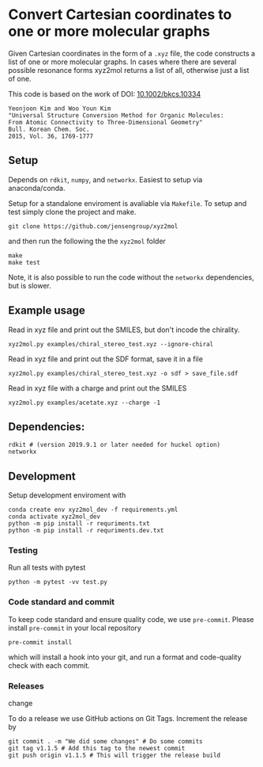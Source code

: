 # Convert Cartesian coordinates to one or more molecular graphs

Given Cartesian coordinates in the form of a `.xyz` file, the code constructs a list of one or more molecular graphs. In cases where there are several possible resonance forms xyz2mol returns a list of all, otherwise just a list of one.

This code is based on the work of
DOI: [10.1002/bkcs.10334](http://dx.doi.org/10.1002/bkcs.10334)

    Yeonjoon Kim and Woo Youn Kim
    "Universal Structure Conversion Method for Organic Molecules:
    From Atomic Connectivity to Three-Dimensional Geometry"
    Bull. Korean Chem. Soc.
    2015, Vol. 36, 1769-1777

## Setup

Depends on `rdkit`, `numpy`, and `networkx`. Easiest to setup via anaconda/conda.

Setup for a standalone enviroment is avaliable via `Makefile`. To setup and test simply clone the project and make.

    git clone https://github.com/jensengroup/xyz2mol

and then run the following the the `xyz2mol` folder

    make
    make test

Note, it is also possible to run the code without the `networkx` dependencies, but is slower.


## Example usage

Read in xyz file and print out the SMILES, but don't incode the chirality.

    xyz2mol.py examples/chiral_stereo_test.xyz --ignore-chiral

Read in xyz file and print out the SDF format, save it in a file

    xyz2mol.py examples/chiral_stereo_test.xyz -o sdf > save_file.sdf

Read in xyz file with a charge and print out the SMILES

    xyz2mol.py examples/acetate.xyz --charge -1

## Dependencies:

    rdkit # (version 2019.9.1 or later needed for huckel option)
    networkx

## Development

Setup development enviroment with

    conda create env xyz2mol_dev -f requirements.yml
    conda activate xyz2mol_dev
    python -m pip install -r requriments.txt
    python -m pip install -r requriments.dev.txt

### Testing

Run all tests with pytest

    python -m pytest -vv test.py


### Code standard and commit

To keep code standard and ensure quality code, we use `pre-commit`.
Please install `pre-commit` in your local repository

    pre-commit install

which will install a hook into your git, and run a format and code-quality check with each commit.

### Releases

change

To do a release we use GitHub actions on Git Tags.
Increment the release by

    git commit . -m "We did some changes" # Do some commits
    git tag v1.1.5 # Add this tag to the newest commit
    git push origin v1.1.5 # This will trigger the release build
